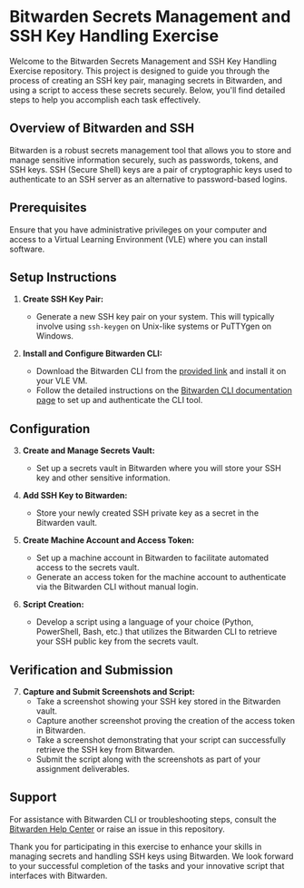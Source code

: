 # Bitwarden Secrets Management and SSH Key Handling Exercise

Welcome to the Bitwarden Secrets Management and SSH Key Handling Exercise repository. This project is designed to guide you through the process of creating an SSH key pair, managing secrets in Bitwarden, and using a script to access these secrets securely. Below, you'll find detailed steps to help you accomplish each task effectively.

## Overview of Bitwarden and SSH

Bitwarden is a robust secrets management tool that allows you to store and manage sensitive information securely, such as passwords, tokens, and SSH keys. SSH (Secure Shell) keys are a pair of cryptographic keys used to authenticate to an SSH server as an alternative to password-based logins.

## Prerequisites

Ensure that you have administrative privileges on your computer and access to a Virtual Learning Environment (VLE) where you can install software.

## Setup Instructions

1. **Create SSH Key Pair:**
   - Generate a new SSH key pair on your system. This will typically involve using `ssh-keygen` on Unix-like systems or PuTTYgen on Windows.

2. **Install and Configure Bitwarden CLI:**
   - Download the Bitwarden CLI from the [provided link](https://github.com/bitwarden/sdk/releases/download/bws-v0.4.0/bws-x86_64-pc-windows-msvc-0.4.0.zip) and install it on your VLE VM.
   - Follow the detailed instructions on the [Bitwarden CLI documentation page](https://bitwarden.com/help/secrets-manager-cli/#tab-inline-7x4v8ktNB7trBxUx9cFsab) to set up and authenticate the CLI tool.

## Configuration

3. **Create and Manage Secrets Vault:**
   - Set up a secrets vault in Bitwarden where you will store your SSH key and other sensitive information.

4. **Add SSH Key to Bitwarden:**
   - Store your newly created SSH private key as a secret in the Bitwarden vault.

5. **Create Machine Account and Access Token:**
   - Set up a machine account in Bitwarden to facilitate automated access to the secrets vault.
   - Generate an access token for the machine account to authenticate via the Bitwarden CLI without manual login.

6. **Script Creation:**
   - Develop a script using a language of your choice (Python, PowerShell, Bash, etc.) that utilizes the Bitwarden CLI to retrieve your SSH public key from the secrets vault.

## Verification and Submission

7. **Capture and Submit Screenshots and Script:**
   - Take a screenshot showing your SSH key stored in the Bitwarden vault.
   - Capture another screenshot proving the creation of the access token in Bitwarden.
   - Take a screenshot demonstrating that your script can successfully retrieve the SSH key from Bitwarden.
   - Submit the script along with the screenshots as part of your assignment deliverables.

## Support

For assistance with Bitwarden CLI or troubleshooting steps, consult the [Bitwarden Help Center](https://bitwarden.com/help/) or raise an issue in this repository.

Thank you for participating in this exercise to enhance your skills in managing secrets and handling SSH keys using Bitwarden. We look forward to your successful completion of the tasks and your innovative script that interfaces with Bitwarden.
